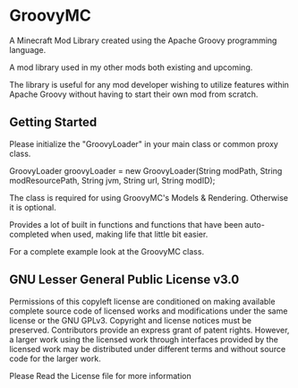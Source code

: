 # GroovyMC
A Minecraft Mod Library created using the Apache Groovy programming language.

A mod library used in my other mods both existing and upcoming.

The library is useful for any mod developer wishing to utilize features within Apache Groovy without having to start their own mod from scratch.

## Getting Started

Please initialize the "GroovyLoader" in your main class or common proxy class.

GroovyLoader groovyLoader = new GroovyLoader(String modPath, String modResourcePath, String jvm, String url, String modID);

The class is required for using GroovyMC's Models & Rendering. Otherwise it is optional.

Provides a lot of built in functions and functions that have been auto-completed when used, making life that little bit easier.

For a complete example look at the GroovyMC class.

## GNU Lesser General Public License v3.0

Permissions of this copyleft license are conditioned on making available complete source code of licensed works and modifications under the same license or the GNU GPLv3. Copyright and license notices must be preserved. Contributors provide an express grant of patent rights. However, a larger work using the licensed work through interfaces provided by the licensed work may be distributed under different terms and without source code for the larger work.

Please Read the License file for more information
